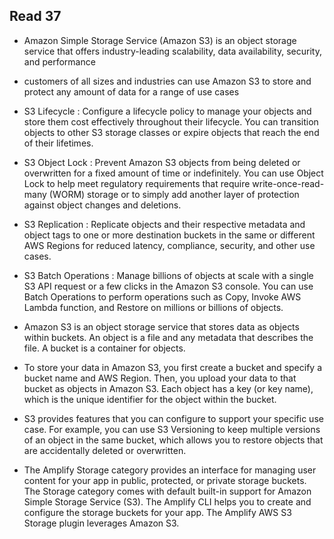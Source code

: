 ## Read 37

- Amazon Simple Storage Service (Amazon S3) is an object storage service that offers industry-leading scalability, data availability, security, and performance

- customers of all sizes and industries can use Amazon S3 to store and protect any amount of data for a range of use cases

- S3 Lifecycle : Configure a lifecycle policy to manage your objects and store them cost effectively throughout their lifecycle. You can transition objects to other S3 storage classes or expire objects that reach the end of their lifetimes.

- S3 Object Lock : Prevent Amazon S3 objects from being deleted or overwritten for a fixed amount of time or indefinitely. You can use Object Lock to help meet regulatory requirements that require write-once-read-many (WORM) storage or to simply add another layer of protection against object changes and deletions.

- S3 Replication : Replicate objects and their respective metadata and object tags to one or more destination buckets in the same or different AWS Regions for reduced latency, compliance, security, and other use cases. 

- S3 Batch Operations : Manage billions of objects at scale with a single S3 API request or a few clicks in the Amazon S3 console. You can use Batch Operations to perform operations such as Copy, Invoke AWS Lambda function, and Restore on millions or billions of objects.

- Amazon S3 is an object storage service that stores data as objects within buckets. An object is a file and any metadata that describes the file. A bucket is a container for objects.

- To store your data in Amazon S3, you first create a bucket and specify a bucket name and AWS Region. Then, you upload your data to that bucket as objects in Amazon S3. Each object has a key (or key name), which is the unique identifier for the object within the bucket.

- S3 provides features that you can configure to support your specific use case. For example, you can use S3 Versioning to keep multiple versions of an object in the same bucket, which allows you to restore objects that are accidentally deleted or overwritten.

- The Amplify Storage category provides an interface for managing user content for your app in public, protected, or private storage buckets. The Storage category comes with default built-in support for Amazon Simple Storage Service (S3). The Amplify CLI helps you to create and configure the storage buckets for your app. The Amplify AWS S3 Storage plugin leverages Amazon S3.